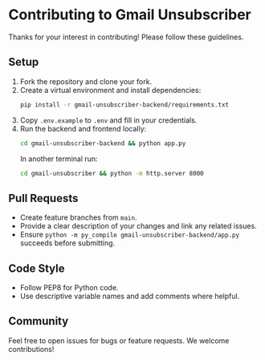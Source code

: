 # Contributing to Gmail Unsubscriber

Thanks for your interest in contributing! Please follow these guidelines.

## Setup
1. Fork the repository and clone your fork.
2. Create a virtual environment and install dependencies:
   ```bash
   pip install -r gmail-unsubscriber-backend/requirements.txt
   ```
3. Copy `.env.example` to `.env` and fill in your credentials.
4. Run the backend and frontend locally:
   ```bash
   cd gmail-unsubscriber-backend && python app.py
   ```
   In another terminal run:
   ```bash
   cd gmail-unsubscriber && python -m http.server 8000
   ```

## Pull Requests
* Create feature branches from `main`.
* Provide a clear description of your changes and link any related issues.
* Ensure `python -m py_compile gmail-unsubscriber-backend/app.py` succeeds before submitting.

## Code Style
* Follow PEP8 for Python code.
* Use descriptive variable names and add comments where helpful.

## Community
Feel free to open issues for bugs or feature requests. We welcome contributions!
